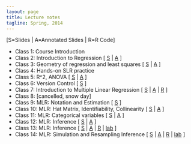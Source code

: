 ```yaml
---
layout: page
title: Lecture notes
tagline: Spring, 2014
---
```


\[S=Slides | A=Annotated Slides | R=R Code\]

 * Class 1: Course Introduction
 * Class 2: Introduction to Regression \[  [S](../assets/lectures/class2_IntroRegression.pdf) | [A](../assets/lectures/class2_IntroRegression_annotated.pdf) \]
 * Class 3: Geometry of regression and least squares \[  [S](../assets/lectures/class3_SLRBasics.pdf) | [A](../assets/lectures/class3_SLRBasics_annotated.pdf) \]
 * Class 4: Hands-on SLR practice 
 * Class 5: R^2, ANOVA \[  [S](../assets/lectures/class5_SLRwrapup.pdf) | [A](../assets/lectures/class5_SLRwrapup_annotated.pdf) \]
 * Class 6: Version Control \[  [S](../assets/lectures/class6_versionControl.pdf) \]
 * Class 7: Introduction to Multiple Linear Regression \[  [S](../assets/lectures/class7_MLRintro.pdf) | [A](../assets/lectures/class7_MLRintro_annotated.pdf) | [R](../assets/lectures/lungDataModeling.R) \]
 * Class 8: \[cancelled, snow day\]
 * Class 9: MLR: Notation and Estimation \[  [S](../assets/lectures/class9_MLRFormulation.pdf) \]
 * Class 10: MLR: Hat Matrix, Identifiability, Collinearity \[  [S](../assets/lectures/class10_MLRDetails.pdf) | [A](../assets/lectures/class10_MLRDetails_Annotated.pdf) \]
 * Class 11: MLR: Categorical variables \[  [S](../assets/lectures/class11_MLRCategorical.pdf) | [A](../assets/lectures/class11_MLRCategorical_Annotated.pdf) \]
 * Class 12: MLR: Inference \[  [S](../assets/lectures/class12_MLRInference.pdf) | [A](../assets/lectures/class12_MLRInference_Annotated.pdf) \]
 * Class 13: MLR: Inference \[  [S](../assets/lectures/class13_GlobalTests.pdf) | [A](../assets/lectures/class13_GlobalTests_Annotated.pdf)  | [R](../assets/lectures/class13_globalTests.Rmd) | [lab](../assets/lectures/class13_globalTests.html) \] 
 * Class 14: MLR: Simulation and Resampling Inference \[  [S](../assets/lectures/class14_MLRbootstrap.pdf) | [A](../assets/lectures/class14_MLRbootstrap_Annotated.pdf)  | [R](../assets/lectures/class14_permutationLab.Rmd) | [lab](../assets/lectures/class14_permutationLab.html) \] 
